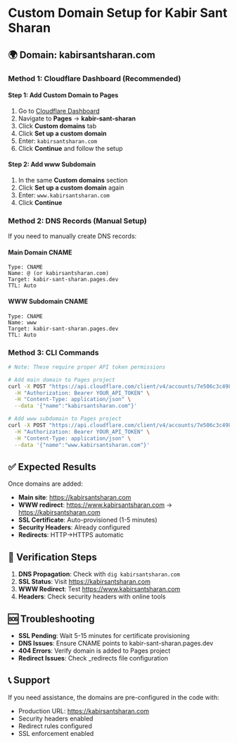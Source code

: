 # Custom Domain Setup for Kabir Sant Sharan

## 🌍 Domain: kabirsantsharan.com

### Method 1: Cloudflare Dashboard (Recommended)

#### Step 1: Add Custom Domain to Pages
1. Go to [Cloudflare Dashboard](https://dash.cloudflare.com)
2. Navigate to **Pages** → **kabir-sant-sharan**
3. Click **Custom domains** tab
4. Click **Set up a custom domain**
5. Enter: `kabirsantsharan.com`
6. Click **Continue** and follow the setup

#### Step 2: Add www Subdomain
1. In the same **Custom domains** section
2. Click **Set up a custom domain** again
3. Enter: `www.kabirsantsharan.com`
4. Click **Continue**

### Method 2: DNS Records (Manual Setup)

If you need to manually create DNS records:

#### Main Domain CNAME
```
Type: CNAME
Name: @ (or kabirsantsharan.com)
Target: kabir-sant-sharan.pages.dev
TTL: Auto
```

#### WWW Subdomain CNAME
```
Type: CNAME
Name: www
Target: kabir-sant-sharan.pages.dev
TTL: Auto
```

### Method 3: CLI Commands

```bash
# Note: These require proper API token permissions

# Add main domain to Pages project
curl -X POST "https://api.cloudflare.com/client/v4/accounts/7e506c3c49803094e72145796c0f8598/pages/projects/kabir-sant-sharan/domains" \
  -H "Authorization: Bearer YOUR_API_TOKEN" \
  -H "Content-Type: application/json" \
  --data '{"name":"kabirsantsharan.com"}'

# Add www subdomain to Pages project
curl -X POST "https://api.cloudflare.com/client/v4/accounts/7e506c3c49803094e72145796c0f8598/pages/projects/kabir-sant-sharan/domains" \
  -H "Authorization: Bearer YOUR_API_TOKEN" \
  -H "Content-Type: application/json" \
  --data '{"name":"www.kabirsantsharan.com"}'
```

## ✅ Expected Results

Once domains are added:
- **Main site**: https://kabirsantsharan.com
- **WWW redirect**: https://www.kabirsantsharan.com → https://kabirsantsharan.com
- **SSL Certificate**: Auto-provisioned (1-5 minutes)
- **Security Headers**: Already configured
- **Redirects**: HTTP→HTTPS automatic

## 🔧 Verification Steps

1. **DNS Propagation**: Check with `dig kabirsantsharan.com`
2. **SSL Status**: Visit https://kabirsantsharan.com
3. **WWW Redirect**: Test https://www.kabirsantsharan.com
4. **Headers**: Check security headers with online tools

## 🆘 Troubleshooting

- **SSL Pending**: Wait 5-15 minutes for certificate provisioning
- **DNS Issues**: Ensure CNAME points to kabir-sant-sharan.pages.dev
- **404 Errors**: Verify domain is added to Pages project
- **Redirect Issues**: Check _redirects file configuration

## 📞 Support

If you need assistance, the domains are pre-configured in the code with:
- Production URL: https://kabirsantsharan.com
- Security headers enabled
- Redirect rules configured
- SSL enforcement enabled